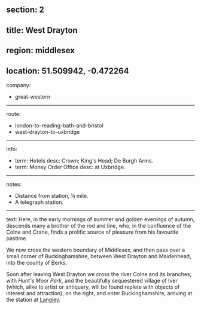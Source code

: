 section: 2
----
title: West Drayton
----
region: middlesex
----
location: 51.509942, -0.472264
----
company:
- great-western
----
route:
- london-to-reading-bath-and-bristol
- west-drayton-to-uxbridge
----
info:
- term: Hotels
  desc: Crown; King's Head; De Burgh Arms.
- term: Money Order Office
  desc: at Uxbridge.
----
notes:
- Distance from station, ¼ mile.
- A telegraph station.
----
text: Here, in the early mornings of summer and golden evenings of autumn, descends many a brother of the rod and line, who, in the confluence of the Colne and Crane, finds a prolific source of pleasure from his favourite pastime.

We now cross the western boundary of Middlesex, and then pass over a small corner of Buckinghamshire, between West Drayton and Maidenhead, into the county of Berks.

Soon after leaving West Drayton we cross the river Colne and its branches, with *Hunt's Moor Park*, and the beautifully sequestered village of Iver (which, alike to artist or antiquary, will be found replete with objects of interest and attraction), on the right, and enter Buckinghamshire, arriving at the station at [Langley](/stations/langley).
